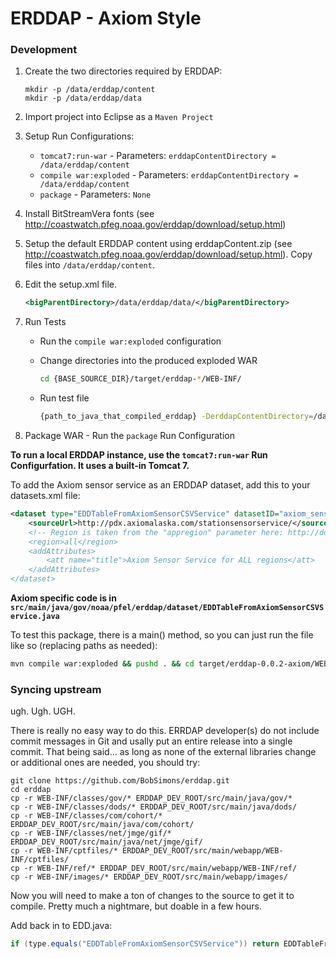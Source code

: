 # ERDDAP - Axiom Style

### Development

1. Create the two directories required by ERDDAP:
    ```
    mkdir -p /data/erddap/content
    mkdir -p /data/erddap/data
    ```

2. Import project into Eclipse as a `Maven Project`
3. Setup Run Configurations:
    * `tomcat7:run-war` - Parameters: `erddapContentDirectory = /data/erddap/content`
    * `compile war:exploded` - Parameters: `erddapContentDirectory = /data/erddap/content`
    * `package` - Parameters: `None`
4. Install BitStreamVera fonts (see http://coastwatch.pfeg.noaa.gov/erddap/download/setup.html)
5. Setup the default ERDDAP content using erddapContent.zip (see http://coastwatch.pfeg.noaa.gov/erddap/download/setup.html).  Copy files into `/data/erddap/content`.
6. Edit the setup.xml file.
    ```xml
    <bigParentDirectory>/data/erddap/data/</bigParentDirectory>
    ```

7. Run Tests
    * Run the `compile war:exploded` configuration
    * Change directories into the produced exploded WAR

        ```bash
        cd {BASE_SOURCE_DIR}/target/erddap-*/WEB-INF/
        ```
    * Run test file

        ```bash
        {path_to_java_that_compiled_erddap} -DerddapContentDirectory=/data/erddap/content -classpath "./classes:./lib/*:{your_path_to_tomcat_directory}/lib/servlet-api.jar" -Xmx1200M -Xms1200M gov/noaa/pfel/coastwatch/TestAll
        ```
8. Package WAR - Run the `package` Run Configuration


**To run a local ERDDAP instance, use the `tomcat7:run-war` Run Configurfation.  It uses a built-in Tomcat 7.**

To add the Axiom sensor service as an ERDDAP dataset, add this to your datasets.xml file:
```xml
<dataset type="EDDTableFromAxiomSensorCSVService" datasetID="axiom_sensor_service">
    <sourceUrl>http://pdx.axiomalaska.com/stationsensorservice/</sourceUrl>
    <!-- Region is taken from the "appregion" parameter here: http://docs.stationsensorservice.apiary.io/#getstationrequest
    <region>all</region>
    <addAttributes>
        <att name="title">Axiom Sensor Service for ALL regions</att>
    </addAttributes>
</dataset>
```

**Axiom specific code is in `src/main/java/gov/noaa/pfel/erddap/dataset/EDDTableFromAxiomSensorCSVService.java`**

To test this package, there is a main() method, so you can just run the file like so (replacing paths as needed):

```bash
mvn compile war:exploded && pushd . && cd target/erddap-0.0.2-axiom/WEB-INF/ &&  /opt/java/jdk_64/bin/java -DerddapContentDirectory=/data/erddap/content -classpath "./classes:./lib/*:/opt/apache-tomcat/eclipse-7.0.47/lib/servlet-api.jar" -Xmx1200M -Xms1200M gov/noaa/pfel/erddap/dataset/EDDTableFromAxiomSensorCSVService; popd
```


### Syncing upstream

ugh. Ugh. UGH.

There is really no easy way to do this.  ERRDAP developer(s) do not include commit messages
in Git and usally put an entire release into a single commit.  That being said... as long as none of the external libraries change or additional ones are needed, you should try:

```
git clone https://github.com/BobSimons/erddap.git
cd erddap
cp -r WEB-INF/classes/gov/* ERDDAP_DEV_ROOT/src/main/java/gov/*
cp -r WEB-INF/classes/dods/* ERDDAP_DEV_ROOT/src/main/java/dods/
cp -r WEB-INF/classes/com/cohort/* ERDDAP_DEV_ROOT/src/main/java/com/cohort/
cp -r WEB-INF/classes/net/jmge/gif/* ERDDAP_DEV_ROOT/src/main/java/net/jmge/gif/
cp -r WEB-INF/cptfiles/* ERDDAP_DEV_ROOT/src/main/webapp/WEB-INF/cptfiles/
cp -r WEB-INF/ref/* ERDDAP_DEV_ROOT/src/main/webapp/WEB-INF/ref/
cp -r WEB-INF/images/* ERDDAP_DEV_ROOT/src/main/webapp/images/

```

Now you will need to make a ton of changes to the source to get it to compile.  Pretty much a nightmare, but doable in a few hours.


Add back in to EDD.java:

```java
if (type.equals("EDDTableFromAxiomSensorCSVService")) return EDDTableFromAxiomSensorCSVService.fromXml(xmlReader);
```

